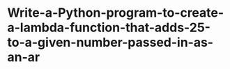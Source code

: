 # Write-a-Python-program-to-create-a-lambda-function-that-adds-25-to-a-given-number-passed-in-as-an-ar